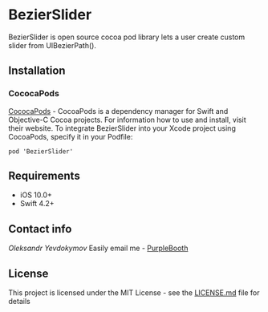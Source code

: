 # BezierSlider
BezierSlider is open source cocoa pod library lets a user create custom slider from UIBezierPath().

## Installation
### CococaPods
[CococaPods](https://cocoapods.org) - CocoaPods is a dependency manager for Swift and Objective-C Cocoa projects. 
For information how to use and install, visit their website. To integrate BezierSlider into your Xcode project using CocoaPods, specify it in your Podfile:
```
pod 'BezierSlider'
```

## Requirements
* iOS 10.0+
* Swift 4.2+

## Contact info
*Oleksandr Yevdokymov* Easily email me  - [PurpleBooth](oklahoma0707@gmail.com)

## License
This project is licensed under the MIT License - see the [LICENSE.md](LICENSE.md) file for details
